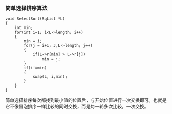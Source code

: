 ### 简单选择排序算法 ###
```
void SelectSort(SqList *L)
{
    int min;
    for(int i=1; i<L->length; i++)
    {
        min = i;
        for(j = i+1; J,L->length; j++)
        {
            if(L->r[min] > L->r[j])
                min = j;
        }
        if(i!=min)
        {
            swap(L, i,min);
        }
    }
}
```
简单选择排序每次都找到最小值的位置后，与开始位置进行一次交换即可。也就是它不像冒泡排序一样比较的同时交换，而是每一轮多次比较，一次交换。
    
